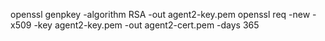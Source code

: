openssl genpkey -algorithm RSA -out agent2-key.pem
openssl req -new -x509 -key agent2-key.pem -out agent2-cert.pem -days 365